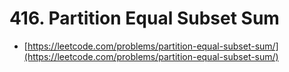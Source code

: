 # 416. Partition Equal Subset Sum

- [https://leetcode.com/problems/partition-equal-subset-sum/](https://leetcode.com/problems/partition-equal-subset-sum/)
